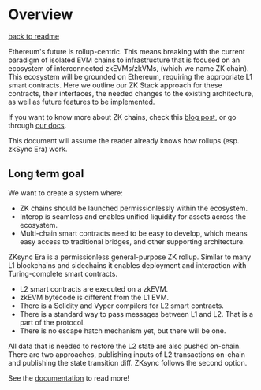# Overview

[back to readme](./README.md)

Ethereum's future is rollup-centric. This means breaking with the current paradigm of isolated EVM chains to infrastructure that is focused on an ecosystem of interconnected zkEVMs/zkVMs, (which we name ZK chain). This ecosystem will be grounded on Ethereum, requiring the appropriate L1 smart contracts. Here we outline our ZK Stack approach for these contracts, their interfaces, the needed changes to the existing architecture, as well as future features to be implemented.

If you want to know more about ZK chains, check this [blog post](https://blog.matter-labs.io/introduction-to-hyperchains-fdb33414ead7), or go through [our docs](hhttps://docs.zksync.io/zk-stack/concepts/zk-chains).

This document will assume the reader already knows how rollups (esp. zkSync Era) work.

## Long term goal

We want to create a system where:

- ZK chains should be launched permissionlessly within the ecosystem.
- Interop is seamless and enables unified liquidity for assets across the ecosystem.
- Multi-chain smart contracts need to be easy to develop, which means easy access to traditional bridges, and other supporting architecture.

ZKsync Era is a permissionless general-purpose ZK rollup. Similar to many L1 blockchains and sidechains it enables
deployment and interaction with Turing-complete smart contracts.

- L2 smart contracts are executed on a zkEVM.
- zkEVM bytecode is different from the L1 EVM.
- There is a Solidity and Vyper compilers for L2 smart contracts.
- There is a standard way to pass messages between L1 and L2. That is a part of the protocol.
- There is no escape hatch mechanism yet, but there will be one.

All data that is needed to restore the L2 state are also pushed on-chain. There are two approaches, publishing inputs of
L2 transactions on-chain and publishing the state transition diff. ZKsync follows the second option.

See the [documentation](./README.md) to read more!
